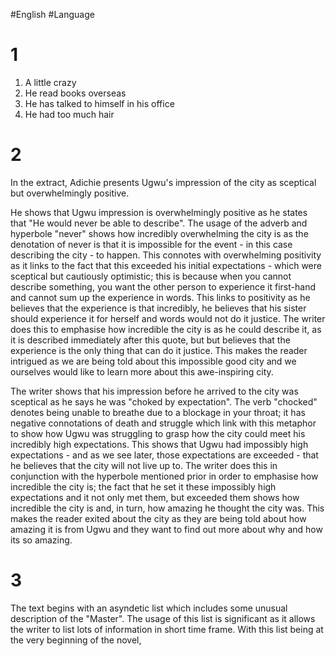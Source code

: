 #English #Language 

# 1

1) A little crazy
2) He read books overseas
3) He has talked to himself in his office
4) He had too much hair

# 2

In the extract, Adichie presents Ugwu's impression of the city as sceptical but overwhelmingly positive.

He shows that Ugwu impression is overwhelmingly positive as he states that "He would never be able to describe". The usage of the adverb and hyperbole "never" shows how incredibly overwhelming the city is as the denotation of never is that it is impossible for the event - in this case describing the city - to happen. This connotes with overwhelming positivity as it links to the fact that this exceeded his initial expectations - which were sceptical but cautiously optimistic; this is because when you cannot describe something, you want the other person to experience it first-hand and cannot sum up the experience in words. This links to positivity as he believes that the experience is that incredibly, he believes that his sister should experience it for herself and words would not do it justice. The writer does this to emphasise how incredible the city is as he could describe it, as it is described immediately after this quote, but but believes that the experience is the only thing that can do it justice. This makes the reader intrigued as we are being told about this impossible good city and we ourselves would like to learn more about this awe-inspiring city.

The writer shows that his impression before he arrived to the city was sceptical as he says he was "choked by expectation". The verb "chocked" denotes being unable to breathe due to a blockage in your throat; it has negative connotations of death and struggle which link with this metaphor to show how Ugwu was struggling to grasp how the city could meet his incredibly high expectations. This shows that Ugwu had impossibly high expectations - and as we see later, those expectations are exceeded - that he believes that the city will not live up to. The writer does this in conjunction with the hyperbole mentioned prior in order to emphasise how incredible the city is; the fact that he set it these impossibly high expectations and it not only met them, but exceeded them shows how incredible the city is and, in turn, how amazing he thought the city was.  This makes the reader exited about the city as they are being told about how amazing it is from Ugwu and they want to find out more about why and how its so amazing.  

# 3

The text begins with an asyndetic list which includes some unusual description of the "Master". The usage of this list is significant as it allows the writer to list lots of information in short time frame. With this list being at the very beginning of the novel, 